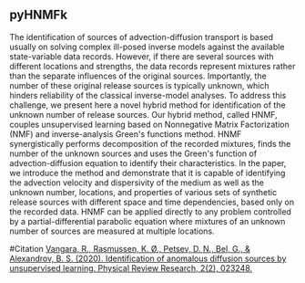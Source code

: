 ## pyHNMFk

The identification of sources of advection-diffusion transport is based usually on solving complex ill-posed inverse models against the available state-variable data records. However, if there are several sources with different locations and strengths, the data records represent mixtures rather than the separate influences of the original sources. Importantly, the number of these original release sources is typically unknown, which hinders reliability of the classical inverse-model analyses. To address this challenge, we present here a novel hybrid method for identification of the unknown number of release sources. Our hybrid method, called HNMF, couples unsupervised learning based on Nonnegative Matrix Factorization (NMF) and inverse-analysis Green's functions method. HNMF synergistically performs decomposition of the recorded mixtures, finds the number of the unknown sources and uses the Green's function of advection-diffusion equation to identify their characteristics. In the paper, we introduce the method and demonstrate that it is capable of identifying the advection velocity and dispersivity of the medium as well as the unknown number, locations, and properties of various sets of synthetic release sources with different space and time dependencies, based only on the recorded data. HNMF can be applied directly to any problem controlled by a partial-differential parabolic equation where mixtures of an unknown number of sources are measured at multiple locations.

#Citation
[Vangara, R., Rasmussen, K. Ø., Petsev, D. N., Bel, G., & Alexandrov, B. S. (2020). Identification of anomalous diffusion sources by unsupervised learning. Physical Review Research, 2(2), 023248.](https://journals.aps.org/prresearch/abstract/10.1103/PhysRevResearch.2.023248)